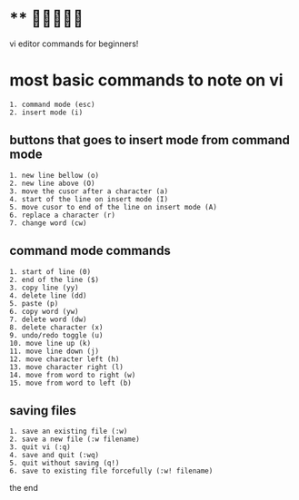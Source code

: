 # ** :star2::star2::star2::star2::star2:
vi editor commands for beginners!

# most basic commands to note on vi

    1. command mode (esc)
    2. insert mode (i)

## buttons that goes to insert mode from command mode
    1. new line bellow (o)
    2. new line above (O)
    3. move the cusor after a character (a)
    4. start of the line on insert mode (I)
    5. move cusor to end of the line on insert mode (A)
    6. replace a character (r)
    7. change word (cw)

## command mode commands
    1. start of line (0)
    2. end of the line ($)
    3. copy line (yy)
    4. delete line (dd)
    5. paste (p)
    6. copy word (yw)
    7. delete word (dw)
    8. delete character (x)
    9. undo/redo toggle (u)
    10. move line up (k)
    11. move line down (j)
    12. move character left (h)
    13. move character right (l)
    14. move from word to right (w)
    15. move from word to left (b)

## saving files
    1. save an existing file (:w)
    2. save a new file (:w filename)
    3. quit vi (:q)
    4. save and quit (:wq)
    5. quit without saving (q!)
    6. save to existing file forcefully (:w! filename)

the end

